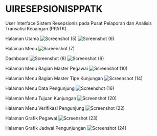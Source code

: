 # UIRESEPSIONISPPATK
User Interface Sistem Resepsionis pada Pusat Pelaporan dan Analisis Transaksi Keuangan (PPATK)

Halaman Utama
![Screenshot (5)](https://github.com/user-attachments/assets/8be913b4-e3b2-4547-ac5d-ba2fcd02c0c6)
![Screenshot (6)](https://github.com/user-attachments/assets/178d990e-4405-4ba3-be6e-08140c138818)

Halaman Menu
![Screenshot (7)](https://github.com/user-attachments/assets/85be580f-dfcc-4af8-9cf3-cf99a5c46307)

Dashboard
![Screenshot (8)](https://github.com/user-attachments/assets/09c4e1ca-0187-4d3e-9811-d8a0995900d9)
![Screenshot (9)](https://github.com/user-attachments/assets/1f07ec4d-2343-4b80-bac2-e4e563d52406)

Halaman Menu Bagian Master Pegawai
![Screenshot (10)](https://github.com/user-attachments/assets/df6ff4ed-0289-4cc3-9b94-71b4b9756ede)

Halaman Menu Bagian Master Tipe Kunjungan
![Screenshot (14)](https://github.com/user-attachments/assets/ec2f8d4e-5994-4769-b60b-ecb5e596f39b)

Halaman Menu Data Pengunjung
![Screenshot (16)](https://github.com/user-attachments/assets/50f6d94c-7082-4bbe-a202-92f7eca2f90e)

Halaman Menu Tujuan Kunjungan
![Screenshot (20)](https://github.com/user-attachments/assets/00805519-ca2b-4b76-b221-2a14b0967a09)

Halaman Menu Verifikasi Pengunjung
![Screenshot (22)](https://github.com/user-attachments/assets/189902b8-420f-4794-9940-e70856b384a5)

Halaman Grafik Pegawai
![Screenshot (23)](https://github.com/user-attachments/assets/911b57b3-421e-4d86-92cb-98d8ff8b2117)

Halaman Grafik Jadwal Pengunjungan
![Screenshot (24)](https://github.com/user-attachments/assets/0119a3a0-13ab-44eb-a9df-3927302c79d6)
